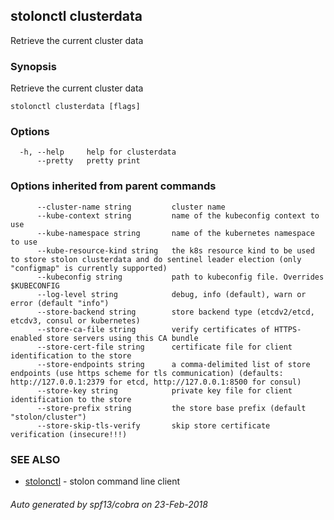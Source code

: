 ## stolonctl clusterdata

Retrieve the current cluster data

### Synopsis

Retrieve the current cluster data

```
stolonctl clusterdata [flags]
```

### Options

```
  -h, --help     help for clusterdata
      --pretty   pretty print
```

### Options inherited from parent commands

```
      --cluster-name string         cluster name
      --kube-context string         name of the kubeconfig context to use
      --kube-namespace string       name of the kubernetes namespace to use
      --kube-resource-kind string   the k8s resource kind to be used to store stolon clusterdata and do sentinel leader election (only "configmap" is currently supported)
      --kubeconfig string           path to kubeconfig file. Overrides $KUBECONFIG
      --log-level string            debug, info (default), warn or error (default "info")
      --store-backend string        store backend type (etcdv2/etcd, etcdv3, consul or kubernetes)
      --store-ca-file string        verify certificates of HTTPS-enabled store servers using this CA bundle
      --store-cert-file string      certificate file for client identification to the store
      --store-endpoints string      a comma-delimited list of store endpoints (use https scheme for tls communication) (defaults: http://127.0.0.1:2379 for etcd, http://127.0.0.1:8500 for consul)
      --store-key string            private key file for client identification to the store
      --store-prefix string         the store base prefix (default "stolon/cluster")
      --store-skip-tls-verify       skip store certificate verification (insecure!!!)
```

### SEE ALSO

* [stolonctl](stolonctl.md)	 - stolon command line client

###### Auto generated by spf13/cobra on 23-Feb-2018
